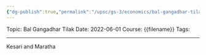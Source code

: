 ```yaml
---
{"dg-publish":true,"permalink":"/upsc/gs-3/economics/bal-gangadhar-tilak/","dgHomeLink":true,"dgPassFrontmatter":false}
---
```


Topic: Bal Gangadhar Tilak
Date: 2022-06-01
Course: {{filename}}
Tags: 

---



Kesari and Maratha